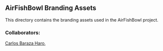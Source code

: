 ## AirFishBowl Branding Assets
This directory contains the branding assets used in the AirFishBowl project.

### Collaborators: 
[Carlos Baraza Haro](https://github.com/xel51 "Carlos"),

